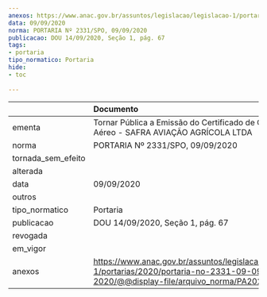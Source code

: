 ```yaml
---
anexos: https://www.anac.gov.br/assuntos/legislacao/legislacao-1/portarias/2020/portaria-no-2331-09-09-2020/@@display-file/arquivo_norma/PA2020-2331.pdf
data: 09/09/2020
norma: PORTARIA Nº 2331/SPO, 09/09/2020
publicacao: DOU 14/09/2020, Seção 1, pág. 67
tags:
- portaria
tipo_normatico: Portaria
hide: 
- toc 
 
---
```


|                    | Documento                                                                                                                                        |
|:-------------------|:-------------------------------------------------------------------------------------------------------------------------------------------------|
| ementa             | Tornar Pública a Emissão do Certificado de Operador Aéreo - SAFRA AVIAÇÃO AGRÍCOLA LTDA                                                          |
| norma              | PORTARIA Nº 2331/SPO, 09/09/2020                                                                                                                 |
| tornada_sem_efeito |                                                                                                                                                  |
| alterada           |                                                                                                                                                  |
| data               | 09/09/2020                                                                                                                                       |
| outros             |                                                                                                                                                  |
| tipo_normatico     | Portaria                                                                                                                                         |
| publicacao         | DOU 14/09/2020, Seção 1, pág. 67                                                                                                                 |
| revogada           |                                                                                                                                                  |
| em_vigor           |                                                                                                                                                  |
| anexos             | https://www.anac.gov.br/assuntos/legislacao/legislacao-1/portarias/2020/portaria-no-2331-09-09-2020/@@display-file/arquivo_norma/PA2020-2331.pdf |